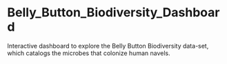 # Belly_Button_Biodiversity_Dashboard
Interactive dashboard to explore the Belly Button Biodiversity data-set, which catalogs the microbes that colonize human navels.
